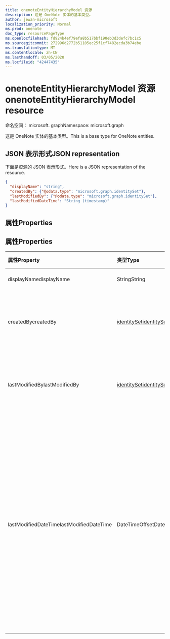 ```yaml
---
title: onenoteEntityHierarchyModel 资源
description: 这是 OneNote 实体的基本类型。
author: jewan-microsoft
localization_priority: Normal
ms.prod: onenote
doc_type: resourcePageType
ms.openlocfilehash: fd924b4ef79efa8b517bbf190eb3d3defc7bc1c5
ms.sourcegitcommit: 272996d2772b51105ec25f1cf7482ecda3b74ebe
ms.translationtype: MT
ms.contentlocale: zh-CN
ms.lasthandoff: 03/05/2020
ms.locfileid: "42447435"
---
```

# <a name="onenoteentityhierarchymodel-resource"></a><span data-ttu-id="4213f-103">onenoteEntityHierarchyModel 资源</span><span class="sxs-lookup"><span data-stu-id="4213f-103">onenoteEntityHierarchyModel resource</span></span>

<span data-ttu-id="4213f-104">命名空间： microsoft. graph</span><span class="sxs-lookup"><span data-stu-id="4213f-104">Namespace: microsoft.graph</span></span>

<span data-ttu-id="4213f-105">这是 OneNote 实体的基本类型。</span><span class="sxs-lookup"><span data-stu-id="4213f-105">This is a base type for OneNote entities.</span></span>

## <a name="json-representation"></a><span data-ttu-id="4213f-106">JSON 表示形式</span><span class="sxs-lookup"><span data-stu-id="4213f-106">JSON representation</span></span>

<span data-ttu-id="4213f-107">下面是资源的 JSON 表示形式。</span><span class="sxs-lookup"><span data-stu-id="4213f-107">Here is a JSON representation of the resource.</span></span>

<!-- {
  "blockType": "resource",
  "abstract": true,
  "baseType": "microsoft.graph.onenoteEntitySchemaObjectModel",
  "optionalProperties": [
    "self"
  ],
  "@odata.type": "microsoft.graph.onenoteEntityHierarchyModel"
}-->

```json
{
  "displayName": "string",
  "createdBy": {"@odata.type": "microsoft.graph.identitySet"},
  "lastModifiedBy": {"@odata.type": "microsoft.graph.identitySet"},
  "lastModifiedDateTime": "String (timestamp)"
}

```
## <a name="properties"></a><span data-ttu-id="4213f-108">属性</span><span class="sxs-lookup"><span data-stu-id="4213f-108">Properties</span></span>
## <a name="properties"></a><span data-ttu-id="4213f-109">属性</span><span class="sxs-lookup"><span data-stu-id="4213f-109">Properties</span></span>
| <span data-ttu-id="4213f-110">属性</span><span class="sxs-lookup"><span data-stu-id="4213f-110">Property</span></span>     | <span data-ttu-id="4213f-111">类型</span><span class="sxs-lookup"><span data-stu-id="4213f-111">Type</span></span>   |<span data-ttu-id="4213f-112">说明</span><span class="sxs-lookup"><span data-stu-id="4213f-112">Description</span></span>|
|:---------------|:--------|:----------|
|<span data-ttu-id="4213f-113">displayName</span><span class="sxs-lookup"><span data-stu-id="4213f-113">displayName</span></span>|<span data-ttu-id="4213f-114">String</span><span class="sxs-lookup"><span data-stu-id="4213f-114">String</span></span>|<span data-ttu-id="4213f-115">笔记本的名称。</span><span class="sxs-lookup"><span data-stu-id="4213f-115">The name of the notebook.</span></span>|
|<span data-ttu-id="4213f-116">createdBy</span><span class="sxs-lookup"><span data-stu-id="4213f-116">createdBy</span></span>|[<span data-ttu-id="4213f-117">identitySet</span><span class="sxs-lookup"><span data-stu-id="4213f-117">identitySet</span></span>](identityset.md)|<span data-ttu-id="4213f-p101">识别创建项目的用户、设备和应用程序。只读。</span><span class="sxs-lookup"><span data-stu-id="4213f-p101">Identity of the user, device, and application which created the item. Read-only.</span></span>|
|<span data-ttu-id="4213f-120">lastModifiedBy</span><span class="sxs-lookup"><span data-stu-id="4213f-120">lastModifiedBy</span></span>|[<span data-ttu-id="4213f-121">identitySet</span><span class="sxs-lookup"><span data-stu-id="4213f-121">identitySet</span></span>](identityset.md)|<span data-ttu-id="4213f-p102">识别创建项目的用户、设备和应用程序。只读。</span><span class="sxs-lookup"><span data-stu-id="4213f-p102">Identity of the user, device, and application which created the item. Read-only.</span></span>|
|<span data-ttu-id="4213f-124">lastModifiedDateTime</span><span class="sxs-lookup"><span data-stu-id="4213f-124">lastModifiedDateTime</span></span>|<span data-ttu-id="4213f-125">DateTimeOffset</span><span class="sxs-lookup"><span data-stu-id="4213f-125">DateTimeOffset</span></span>|<span data-ttu-id="4213f-126">上次修改笔记本的日期和时间。</span><span class="sxs-lookup"><span data-stu-id="4213f-126">The date and time when the notebook was last modified.</span></span> <span data-ttu-id="4213f-127">时间戳表示使用 ISO 8601 格式的日期和时间信息，并且始终处于 UTC 时间。</span><span class="sxs-lookup"><span data-stu-id="4213f-127">The timestamp represents date and time information using ISO 8601 format and is always in UTC time.</span></span> <span data-ttu-id="4213f-128">例如，2014 年 1 月 1 日午夜 UTC 如下所示：`'2014-01-01T00:00:00Z'`。</span><span class="sxs-lookup"><span data-stu-id="4213f-128">For example, midnight UTC on Jan 1, 2014 would look like this: `'2014-01-01T00:00:00Z'`.</span></span> <span data-ttu-id="4213f-129">只读。</span><span class="sxs-lookup"><span data-stu-id="4213f-129">Read-only.</span></span>|

<!-- uuid: 8b1af557-1a7c-4432-86eb-94989c2d4b54
2015-10-25 14:57:30 UTC -->
<!-- {
  "type": "#page.annotation",
  "description": "page resource",
  "keywords": "",
  "section": "documentation",
  "tocPath": ""
}-->
